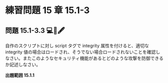 # 練習問題 15 章 15.1-3

## 問題 15.1-3.3 💻🧪🖋️

自作のスクリプトに対し script タグで integrity 属性を付けると、適切な integrity 値の場合はロードされ、そうでない場合ロードされないことを確認しなさい。またこのようなセキュリティ機能があるとどのような攻撃を防御できるか記述しなさい。

**出題範囲 15.1.1**

